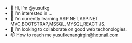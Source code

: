 - 👋 Hi, I’m @yusufkg
- 👀 I’m interested in ...
- 🌱 I’m currently learning ASP.NET,ASP.NET MVC,BOOTSTRAP,MSSQL,MYSQL,REACT JS.
- 💞️ I’m looking to collaborate on good web techonologies.
- 📫 How to reach me yusufkenangirgin@hotmail.com
<!---
yusufkg/yusufkg is a ✨ special ✨ repository because its `README.md` (this file) appears on your GitHub profile.
You can click the Preview link to take a look at your changes.
--->
